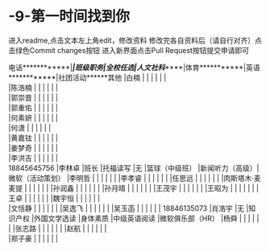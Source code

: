 # -9-第一时间找到你
进入readme,点击文本左上角edit，修改资料
修改完各自资料后（请自行对齐）点击绿色Commit changes按钮
进入新界面点击Pull Request按钮提交申请即可


电话************|****************|班级职务******|全校任选*******|人文社科*******|体育***********|英语************|社团活动******其他
		|白楠            |              |               |               |		|		 |		
		|陈浩楠          |              |               |               |		|		 |		
		|郭崇晋          |              |               |               |		|		 |		
		|郭重佑          |              |               |               |		|		 |		
		|何素妍          |              |               |               |		|		 |		
		|何潇            |              |               |               |		|		 |		
		|黄嘉铉          |              |               |               |		|		 |		
		|姜梦奇          |              |               |               |		|		 |		
		|李洪吉          |              |               |               |		|		 |		
18845645756	|李林卓          |班长          |托福读写       |无             |篮球（中级班）	|新闻听力（高级）|微软（活动策划）
		|李明哲          |              |               |               |		|		 |
		|李孝睿          |              |               |               |		|		 |
		|任思远          |              |               |               |		|		 |
		|肉斯塔木·麦麦提 |              |               |               |		|		 |
		|孙润鑫          |              |               |               |		|		 |
		|孙月晴          |              |               |               |		|		 |
		|王茂宇          |              |               |               |		|		 |
		|王昭为          |              |               |               |		|		 |
		|王卓            |              |               |               |		|		 |
		|魏宇恒          |              |               |               |		|		 |	
		|文恬静          |              |               |               |		|		 |
		|吴逸飞          |              |               |               |		|		 |
		|吴玉菡          |              |               |               |		|		 |
18846135073	|肖浩宇          |无		|知识产权       |外国文学选读	|身体素质	|中级英语阅读	 |微软俱乐部（HR）
		|杨舜            |              |               |               |		|		 |
		|张志路          |              |               |               |		|		 |
		|赵航            |              |               |               |		|		 |		
		|郑子豪          |              |               |               |		|		 |
